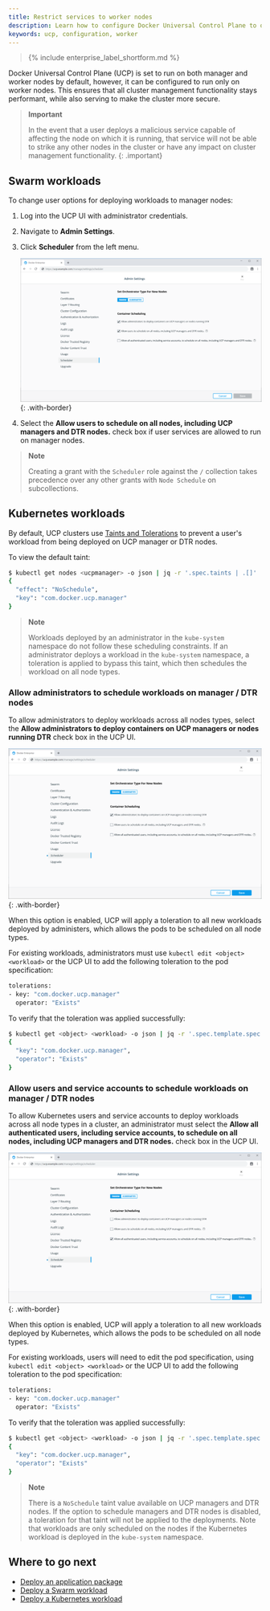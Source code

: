 ```yaml
---
title: Restrict services to worker nodes
description: Learn how to configure Docker Universal Control Plane to only allow running services in worker nodes.
keywords: ucp, configuration, worker
---
```


>{% include enterprise_label_shortform.md %}

Docker Universal Control Plane (UCP) is set to run on both manager and worker nodes by default, however, it can be configured to run only on worker nodes. This ensures that all cluster management functionality stays performant, while also serving to make the cluster more secure.

> **Important**
> 
> In the event that a user deploys a malicious service capable of affecting the node on which it is running, that service will not be able to strike any other nodes in the cluster or have any impact on cluster management functionality.
{: .important} 

## Swarm workloads

To change user options for deploying workloads to manager nodes:

1. Log into the UCP UI with administrator credentials.
2. Navigate to **Admin Settings**.
3. Click **Scheduler** from the left menu.

    ![](../../images/restrict-services-to-worker-nodes-1.png){: .with-border}

4. Select the **Allow users to schedule on all nodes, including UCP managers and DTR nodes.** check box if user services are allowed to run on manager nodes. 

> **Note**
> 
> Creating a grant with the `Scheduler` role against the `/` collection takes
precedence over any other grants with `Node Schedule` on subcollections.

## Kubernetes workloads

By default, UCP clusters use [Taints and Tolerations](https://kubernetes.io/docs/concepts/configuration/taint-and-toleration/) to prevent a user's workload from being deployed on UCP manager or DTR nodes. 

To view the default taint:

```bash
$ kubectl get nodes <ucpmanager> -o json | jq -r '.spec.taints | .[]'
{
  "effect": "NoSchedule",
  "key": "com.docker.ucp.manager"
}
```

> **Note**
> 
> Workloads deployed by an administrator in the `kube-system` namespace do not follow these scheduling constraints. If an administrator deploys a workload in the `kube-system` namespace, a toleration is applied to bypass this taint, which then schedules the workload on all node types. 

### Allow administrators to schedule workloads on manager / DTR nodes

To allow administrators to deploy workloads across all nodes types, select the **Allow administrators to deploy containers on UCP managers or nodes running DTR** check box in the UCP UI. 

![](../../images/restrict-services-to-worker-nodes-2.png){: .with-border}

When this option is enabled, UCP will apply a toleration to all new workloads deployed by administers, which allows the pods to be scheduled on all node types. 

For existing workloads, administrators must use `kubectl edit <object> <workload>` or the UCP UI to add the following toleration to the pod specification:

```bash
tolerations:
- key: "com.docker.ucp.manager"
  operator: "Exists"
```

To verify that the toleration was applied successfully:

```bash
$ kubectl get <object> <workload> -o json | jq -r '.spec.template.spec.tolerations | .[]'
{
  "key": "com.docker.ucp.manager",
  "operator": "Exists"
}
```

### Allow users and service accounts to schedule workloads on manager / DTR nodes

To allow Kubernetes users and service accounts to deploy workloads across all node types in a cluster, an administrator must select the **Allow all authenticated users, including service accounts, to schedule on all nodes, including UCP managers and DTR nodes.** check box in the UCP UI. 

![](../../images/restrict-services-to-worker-nodes-3.png){: .with-border}

When this option is enabled, UCP will apply a toleration to all new workloads deployed by Kubernetes, which allows the pods to be scheduled on all node types.

For existing workloads, users will need to edit the pod specification, using `kubectl edit <object> <workload>` or the UCP UI to add the following toleration to the pod specification:

```bash
tolerations:
- key: "com.docker.ucp.manager"
  operator: "Exists"
```

To verify that the toleration was applied successfully:

```bash
$ kubectl get <object> <workload> -o json | jq -r '.spec.template.spec.tolerations | .[]'
{
  "key": "com.docker.ucp.manager",
  "operator": "Exists"
}
```

> **Note**
>
> There is a `NoSchedule` taint value available on UCP managers and DTR nodes. If the option to schedule managers and DTR nodes is disabled, a toleration for that taint will not be applied to the deployments. Note that workloads are only scheduled on the nodes if the Kubernetes workload is deployed in the `kube-system` namespace.

## Where to go next

- [Deploy an application package](/ee/ucp/deploy-application-package/)
- [Deploy a Swarm workload](/ee/ucp/swarm/)
- [Deploy a Kubernetes workload](/ee/ucp/kubernetes//)
